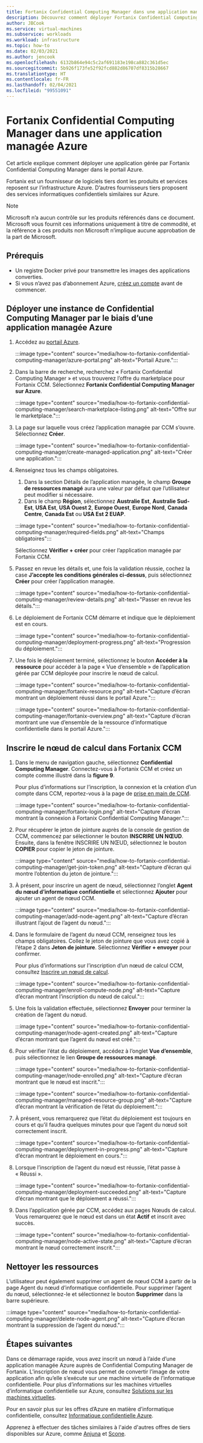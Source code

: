 ```yaml
---
title: Fortanix Confidential Computing Manager dans une application managée Azure
description: Découvrez comment déployer Fortanix Confidential Computing Manager (CCM) dans une application managée dans le portail Azure.
author: JBCook
ms.service: virtual-machines
ms.subservice: workloads
ms.workload: infrastructure
ms.topic: how-to
ms.date: 02/03/2021
ms.author: jencook
ms.openlocfilehash: 6132b864e94c5c2af691183e198ca882c361d5ec
ms.sourcegitcommit: 5b926f173fe52f92fcd882d86707df8315b28667
ms.translationtype: HT
ms.contentlocale: fr-FR
ms.lasthandoff: 02/04/2021
ms.locfileid: "99551091"
---
```

# <a name="fortanix-confidential-computing-manager-in-an-azure-managed-application"></a>Fortanix Confidential Computing Manager dans une application managée Azure

Cet article explique comment déployer une application gérée par Fortanix Confidential Computing Manager dans le portail Azure.

Fortanix est un fournisseur de logiciels tiers dont les produits et services reposent sur l’infrastructure Azure. D’autres fournisseurs tiers proposent des services informatiques confidentiels similaires sur Azure.

> [!NOTE]
>Microsoft n’a aucun contrôle sur les produits référencés dans ce document. Microsoft vous fournit ces informations uniquement à titre de commodité, et la référence à ces produits non Microsoft n’implique aucune approbation de la part de Microsoft.

## <a name="prerequisites"></a>Prérequis

- Un registre Docker privé pour transmettre les images des applications converties.
- Si vous n’avez pas d’abonnement Azure, [créez un compte](https://azure.microsoft.com/pricing/purchase-options/pay-as-you-go/) avant de commencer.

## <a name="deploy-a-confidential-computing-manager-through-an-azure-managed-application"></a>Déployer une instance de Confidential Computing Manager par le biais d’une application managée Azure

1. Accédez au [portail Azure](https://portal.azure.com/).

    :::image type="content" source="media/how-to-fortanix-confidential-computing-manager/azure-portal.png" alt-text="Portail Azure.":::

2. Dans la barre de recherche, recherchez « Fortanix Confidential Computing Manager » et vous trouverez l’offre du marketplace pour Fortanix CCM. Sélectionnez **Fortanix Confidential Computing Manager sur Azure**.

    :::image type="content" source="media/how-to-fortanix-confidential-computing-manager/search-marketplace-listing.png" alt-text="Offre sur le marketplace.":::

3. La page sur laquelle vous créez l’application managée par CCM s’ouvre. Sélectionnez **Créer**.

    :::image type="content" source="media/how-to-fortanix-confidential-computing-manager/create-managed-application.png" alt-text="Créer une application.":::

4. Renseignez tous les champs obligatoires.
   1. Dans la section Détails de l’application managée, le champ **Groupe de ressources managé** aura une valeur par défaut que l’utilisateur peut modifier si nécessaire.
   2. Dans le champ **Région**, sélectionnez **Australie Est**, **Australie Sud-Est**, **USA Est**, **USA Ouest 2**, **Europe Ouest**, **Europe Nord**, **Canada Centre**, **Canada Est** ou **USA Est 2 EUAP**.

   :::image type="content" source="media/how-to-fortanix-confidential-computing-manager/required-fields.png" alt-text="Champs obligatoires":::

   Sélectionnez **Vérifier + créer** pour créer l’application managée par Fortanix CCM.

5. Passez en revue les détails et, une fois la validation réussie, cochez la case **J’accepte les conditions générales ci-dessus**, puis sélectionnez **Créer** pour créer l’application managée.

   :::image type="content" source="media/how-to-fortanix-confidential-computing-manager/review-details.png" alt-text="Passer en revue les détails.":::

6. Le déploiement de Fortanix CCM démarre et indique que le déploiement est en cours.

   :::image type="content" source="media/how-to-fortanix-confidential-computing-manager/deployment-progress.png" alt-text="Progression du déploiement.":::

7. Une fois le déploiement terminé, sélectionnez le bouton **Accéder à la ressource** pour accéder à la page « Vue d’ensemble » de l’application gérée par CCM déployée pour inscrire le nœud de calcul.

   :::image type="content" source="media/how-to-fortanix-confidential-computing-manager/fortanix-resource.png" alt-text="Capture d’écran montrant un déploiement réussi dans le portail Azure.":::

   :::image type="content" source="media/how-to-fortanix-confidential-computing-manager/fortanix-overview.png" alt-text="Capture d’écran montrant une vue d’ensemble de la ressource d’informatique confidentielle dans le portail Azure.":::

## <a name="enroll-the-compute-node-in-fortanix-ccm"></a>Inscrire le nœud de calcul dans Fortanix CCM

1. Dans le menu de navigation gauche, sélectionnez **Confidential Computing Manager**. Connectez-vous à Fortanix CCM et créez un compte comme illustré dans la **figure 9**.

    Pour plus d’informations sur l’inscription, la connexion et la création d’un compte dans CCM, reportez-vous à la page de [prise en main de CCM](https://support.fortanix.com/hc/en-us/articles/360034373551-User-s-Guide-Logging-in).
    
    :::image type="content" source="media/how-to-fortanix-confidential-computing-manager/fortanix-login.png" alt-text="Capture d’écran montrant la connexion à Fortanix Confidential Computing Manager.":::
    
2. Pour récupérer le jeton de jointure auprès de la console de gestion de CCM, commencez par sélectionner le bouton **INSCRIRE UN NŒUD**. Ensuite, dans la fenêtre INSCRIRE UN NŒUD, sélectionnez le bouton **COPIER** pour copier le jeton de jointure.

    :::image type="content" source="media/how-to-fortanix-confidential-computing-manager/get-join-token.png" alt-text="Capture d’écran qui montre l’obtention du jeton de jointure.":::

3. À présent, pour inscrire un agent de nœud, sélectionnez l’onglet **Agent du nœud d’informatique confidentielle** et sélectionnez **Ajouter** pour ajouter un agent de nœud CCM.

    :::image type="content" source="media/how-to-fortanix-confidential-computing-manager/add-node-agent.png" alt-text="Capture d’écran illustrant l’ajout de l’agent du nœud.":::

4.  Dans le formulaire de l’agent du nœud CCM, renseignez tous les champs obligatoires. Collez le jeton de jointure que vous avez copié à l’étape 2 dans **Jeton de jointure**. Sélectionnez **Vérifier + envoyer** pour confirmer.

    Pour plus d’informations sur l’inscription d’un nœud de calcul CCM, consultez [Inscrire un nœud de calcul](https://support.fortanix.com/hc/en-us/articles/360043085652-User-s-Guide-Compute-Nodes).
    
    :::image type="content" source="media/how-to-fortanix-confidential-computing-manager/enroll-compute-node.png" alt-text="Capture d’écran montrant l’inscription du nœud de calcul.":::
    
5. Une fois la validation effectuée, sélectionnez **Envoyer** pour terminer la création de l’agent du nœud.

    :::image type="content" source="media/how-to-fortanix-confidential-computing-manager/node-agent-created.png" alt-text="Capture d’écran montrant que l’agent du nœud est créé.":::

6. Pour vérifier l’état du déploiement, accédez à l’onglet **Vue d’ensemble**, puis sélectionnez le lien **Groupe de ressources managé**.

    :::image type="content" source="media/how-to-fortanix-confidential-computing-manager/node-enrolled.png" alt-text="Capture d’écran montrant que le nœud est inscrit.":::
    
    :::image type="content" source="media/how-to-fortanix-confidential-computing-manager/managed-resource-group.png" alt-text="Capture d’écran montrant la vérification de l’état du déploiement.":::

7. À présent, vous remarquerez que l’état du déploiement est toujours en cours et qu’il faudra quelques minutes pour que l’agent du nœud soit correctement inscrit.

    :::image type="content" source="media/how-to-fortanix-confidential-computing-manager/deployment-in-progress.png" alt-text="Capture d’écran montrant le déploiement en cours.":::

8. Lorsque l’inscription de l’agent du nœud est réussie, l’état passe à « Réussi ».

    :::image type="content" source="media/how-to-fortanix-confidential-computing-manager/deployment-succeeded.png" alt-text="Capture d’écran montrant que le déploiement a réussi.":::

9. Dans l’application gérée par CCM, accédez aux pages Nœuds de calcul. Vous remarquerez que le nœud est dans un état **Actif** et inscrit avec succès.

    :::image type="content" source="media/how-to-fortanix-confidential-computing-manager/node-active-state.png" alt-text="Capture d’écran montrant le nœud correctement inscrit.":::

## <a name="clean-up-resources"></a>Nettoyer les ressources

L’utilisateur peut également supprimer un agent de nœud CCM à partir de la page Agent du nœud d’informatique confidentielle. Pour supprimer l’agent du nœud, sélectionnez-le et sélectionnez le bouton **Supprimer** dans la barre supérieure.

:::image type="content" source="media/how-to-fortanix-confidential-computing-manager/delete-node-agent.png" alt-text="Capture d’écran montrant la suppression de l’agent du nœud.":::

## <a name="next-steps"></a>Étapes suivantes

Dans ce démarrage rapide, vous avez inscrit un nœud à l’aide d’une application managée Azure auprès de Confidential Computing Manager de Fortanix. L’inscription de nœud vous permet de convertir l’image de votre application afin qu’elle s’exécute sur une machine virtuelle de l’informatique confidentielle. Pour plus d’informations sur les machines virtuelles d’informatique confidentielle sur Azure, consultez [Solutions sur les machines virtuelles](virtual-machine-solutions.md).

Pour en savoir plus sur les offres d’Azure en matière d’informatique confidentielle, consultez [Informatique confidentielle Azure](overview.md).

Apprenez à effectuer des tâches similaires à l'aide d'autres offres de tiers disponibles sur Azure, comme [Anjuna](https://azuremarketplace.microsoft.com/marketplace/apps/anjuna-5229812.aee-az-v1) et [Scone](https://sconedocs.github.io).

